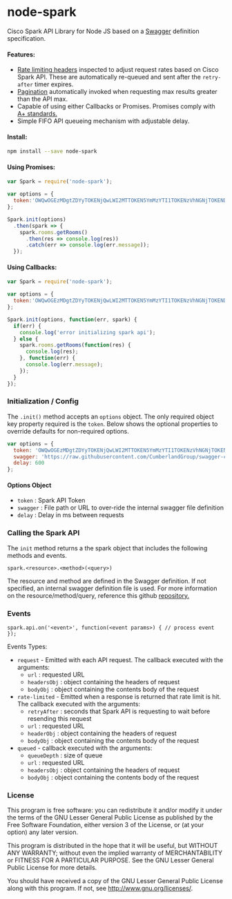 # node-spark

Cisco Spark API Library for Node JS based on a [Swagger](http://swagger.io/specification/) definition specification.

#### Features:

- [Rate limiting headers](https://developer.ciscospark.com/blog/blog-details-8193.html) inspected to adjust request rates based on Cisco Spark API. These are automatically re-queued and sent after the `retry-after` timer expires.
- [Pagination](https://developer.ciscospark.com/pagination.html) automatically invoked when requesting max results greater than the API max.
- Capable of using either Callbacks or Promises. Promises comply with [A+ standards.](https://promisesaplus.com/)
- Simple FIFO API queueing mechanism with adjustable delay.

#### Install:

```bash
npm install --save node-spark
```

#### Using Promises:
```js
var Spark = require('node-spark');

var options = {
  token:'OWQwOGEzMDgtZDYyTOKENjQwLWI2MTTOKEN5YmMzYTI1TOKENzVhNGNjTOKENDgx'
};

Spark.init(options)
  .then(spark => {
    spark.rooms.getRooms()
      .then(res => console.log(res))
      .catch(err => console.log(err.message));
  });
```

#### Using Callbacks:
```js
var Spark = require('node-spark');

var options = {
  token:'OWQwOGEzMDgtZDYyTOKENjQwLWI2MTTOKEN5YmMzYTI1TOKENzVhNGNjTOKENDgx'
};

Spark.init(options, function(err, spark) {
  if(err) {
    console.log('error initializing spark api');
  } else {
    spark.rooms.getRooms(function(res) {
      console.log(res);
    }, function(err) {
      console.log(err.message);
    });
  }
});
```

### Initialization / Config

The `.init()` method accepts an `options` object. The only required object key property required is the `token`. Below shows the optional properties to override defaults for non-required options.

```js
var options = {
  token: 'OWQwOGEzMDgtZDYyTOKENjQwLWI2MTTOKEN5YmMzYTI1TOKENzVhNGNjTOKENDgx',
  swagger: 'https://raw.githubusercontent.com/CumberlandGroup/swagger-cisco-spark/master/cisco_spark_v1.json',
  delay: 600
};
```

#### Options Object

- `token` : Spark API Token
- `swagger` : File path or URL to over-ride the internal swagger file definition
- `delay` : Delay in ms between requests

### Calling the Spark API

The `init` method returns a the spark object that includes the following methods and events.

`spark.<resource>.<method>(<query>)`

The resource and method are defined in the Swagger definition. If not specified, an internal swagger definition file is used. For more information on the resource/method/query, reference this github [repository.](https://github.com/CumberlandGroup/swagger-cisco-spark)

### Events

`spark.api.on('<event>', function(<event params>) { // process event });`

Events Types:

- `request` - Emitted with each API request. The callback executed with the arguments:
  - `url` : requested URL
  - `headersObj` : object containing the headers of request
  - `bodyObj` :  object containing the contents body of the request
- `rate-limited` - Emitted when a response is returned that rate limit is hit. The callback executed with the arguments:
  - `retryAfter` : seconds that Spark API is requesting to wait before resending this request
  - `url` : requested URL
  - `headerObj` :  object containing the headers of request
  - `bodyObj` : object containing the contents body of the request
- `queued` - callback executed with the arguments:
  - `queueDepth` : size of queue
  - `url` : requested URL
  - `headersObj` :  object containing the headers of request
  - `bodyObj` : object containing the contents body of the request

### License

This program is free software: you can redistribute it and/or modify
it under the terms of the GNU Lesser General Public License as published by
the Free Software Foundation, either version 3 of the License, or
(at your option) any later version.

This program is distributed in the hope that it will be useful,
but WITHOUT ANY WARRANTY; without even the implied warranty of
MERCHANTABILITY or FITNESS FOR A PARTICULAR PURPOSE.  See the
GNU Lesser General Public License for more details.

You should have received a copy of the GNU Lesser General Public License
along with this program.  If not, see <http://www.gnu.org/licenses/>.
